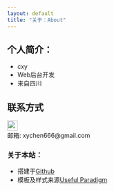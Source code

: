 ```yaml
---
layout: default
title: "关于：About"
---
```


## 个人简介：

* cxy
* Web后台开发
* 来自四川

## 联系方式

<p class="contact">
 <a href="https://github.com/cxy2017" title="Github联系我"><img src="http://www.github.com/favicon.ico" width="24" height="24" style="display:inline-block;vertical-align:middle"></a><br/>
邮箱: xychen666@gmail.com
</p>

### 关于本站：

* 搭建于[Github](https://github.com/LippiOuYang/LippiOuYang.github.io)
* 模板及样式来源[Useful Paradigm](http://usefulparadigm.com/)
